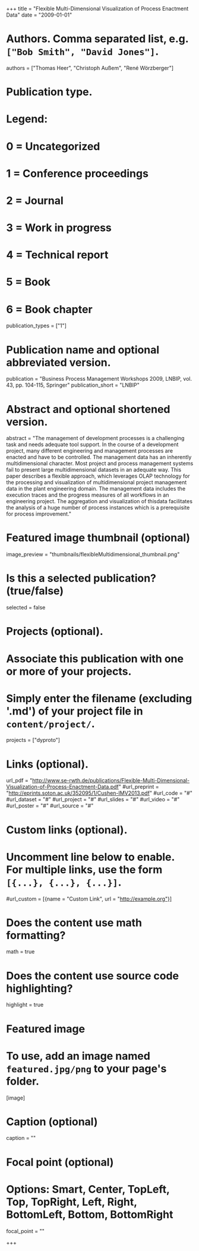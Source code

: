 +++
title = "Flexible Multi-Dimensional Visualization of Process Enactment Data"
date = "2009-01-01"

# Authors. Comma separated list, e.g. `["Bob Smith", "David Jones"]`.
authors = ["Thomas Heer", "Christoph Außem",  "René Wörzberger"]

# Publication type.
# Legend:
# 0 = Uncategorized
# 1 = Conference proceedings
# 2 = Journal
# 3 = Work in progress
# 4 = Technical report
# 5 = Book
# 6 = Book chapter
publication_types = ["1"]

# Publication name and optional abbreviated version.
publication = "Business Process Management Workshops 2009, LNBIP, vol. 43, pp. 104-115, Springer"
publication_short = "LNBIP"

# Abstract and optional shortened version.
abstract = "The management of development processes is a challenging task and needs adequate tool support. In the course of a development project, many different engineering and management processes are enacted and have to be controlled. The management data has an inherently multidimensional character. Most project and process management systems fail to present large multidimensional datasets in an adequate way. This paper describes a flexible approach, which leverages OLAP technology for the processing and visualization of multidimensional project management data in the plant engineering domain. The management data includes the execution traces and the progress measures of all workflows in an engineering project. The aggregation and visualization of thisdata facilitates the analysis of a huge number of process instances which is a prerequisite for process improvement."

# Featured image thumbnail (optional)
image_preview = "thumbnails/flexibleMultidimensional_thumbnail.png"

# Is this a selected publication? (true/false)
selected = false

# Projects (optional).
#   Associate this publication with one or more of your projects.
#   Simply enter the filename (excluding '.md') of your project file in `content/project/`.
projects = ["dyproto"]

# Links (optional).
url_pdf = "http://www.se-rwth.de/publications/Flexible-Multi-Dimensional-Visualization-of-Process-Enactment-Data.pdf"
#url_preprint = "http://eprints.soton.ac.uk/352095/1/Cushen-IMV2013.pdf"
#url_code = "#"
#url_dataset = "#"
#url_project = "#"
#url_slides = "#"
#url_video = "#"
#url_poster = "#"
#url_source = "#"

# Custom links (optional).
#   Uncomment line below to enable. For multiple links, use the form `[{...}, {...}, {...}]`.
#url_custom = [{name = "Custom Link", url = "http://example.org"}]

# Does the content use math formatting?
math = true

# Does the content use source code highlighting?
highlight = true

# Featured image
# To use, add an image named `featured.jpg/png` to your page's folder. 
[image]
  # Caption (optional)
  caption = ""

  # Focal point (optional)
  # Options: Smart, Center, TopLeft, Top, TopRight, Left, Right, BottomLeft, Bottom, BottomRight
  focal_point = ""

+++
